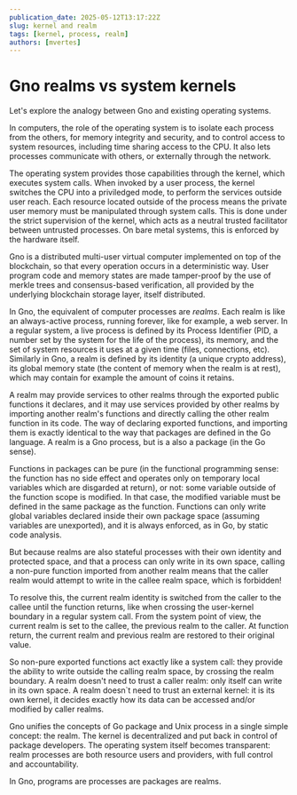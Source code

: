 ```yaml
---
publication_date: 2025-05-12T13:17:22Z
slug: kernel and realm
tags: [kernel, process, realm]
authors: [mvertes]
---
```


# Gno realms vs system kernels

Let's explore the analogy between Gno and existing operating systems.

In computers, the role of the operating system is to isolate each process from
the others, for memory integrity and security, and to control access to
system resources, including time sharing access to the CPU. It also lets processes
communicate with others, or externally through the network.

The operating system provides those capabilities through the kernel, which
executes system calls.  When invoked by a user process,  the kernel switches the
CPU into a priviledged mode, to perform the services outside user reach. Each
resource located outside of the process means the private user memory must be manipulated
through system calls. This is done under the strict supervision of the kernel, which acts as
a neutral trusted facilitator between untrusted processes. On bare metal
systems, this is enforced by the hardware itself.

Gno is a distributed multi-user virtual computer implemented on top of the
blockchain, so that every operation occurs in a deterministic way. User program
code and memory states are made tamper-proof by the use of merkle trees and
consensus-based verification, all provided by the underlying blockchain storage
layer, itself distributed.

In Gno, the equivalent of computer processes are *realms*. Each realm is like an
always-active process, running forever, like for example, a web server. In a
regular system, a live process is defined by its Process Identifier (PID, a number set by the system for the life of the process), its memory, and the set
of system resources it uses at a given time (files, connections, etc).
Similarly in Gno, a realm is defined by its identity (a unique crypto address),
its global memory state (the content of memory when the realm is at rest),
which may contain for example the amount of coins it retains.

A realm may provide services to other realms through the exported public
functions it declares, and it may use services provided by other realms by
importing another realm's functions and directly calling the other realm function
in its code. The way of declaring exported functions, and importing them is
exactly identical to the way that packages are defined in the Go language. A
realm is a Gno process, but is a also a package (in the Go sense).

Functions in packages can be pure (in the functional programming sense: the
function has no side effect and operates only on temporary local variables
which are disgarded at return), or not: some variable outside of the function
scope is modified. In that case, the modified variable must be defined in the
same package as the function. Functions can only write global variables
declared inside their own package space (assuming variables are unexported),
and it is always enforced, as in Go, by static code analysis.

But because realms are also stateful processes with their own identity and
protected space, and that a process can only write in its own space, calling a
non-pure function imported from another realm means that the caller realm would
attempt to write in the callee realm space, which is forbidden!

To resolve this, the current realm identity is switched from the caller to the
callee until the function returns, like when crossing the user-kernel boundary
in a regular system call. From the system point of view, the current realm is
set to the callee, the previous realm to the caller. At function return, the
current realm and previous realm are restored to their original value.

So non-pure exported functions act exactly like a system call: they provide the
ability to write outside the calling realm space, by crossing the realm
boundary. A realm doesn't need to trust a caller realm: only itself can write in
its own space. A realm doesn`t need to trust an external kernel: it is its own
kernel, it decides exactly how its data can be accessed and/or modified by
caller realms.

Gno unifies the concepts of Go package and Unix process in a single simple
concept: the realm. The kernel is decentralized and put back in control of
package developers. The operating system itself becomes transparent: realm
processes are both resource users and providers, with full control and
accountability.

In Gno, programs are processes are packages are realms.
